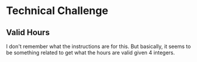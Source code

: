 # Technical Challenge

## Valid Hours

I don't remember what the instructions are for this. But basically, it seems to be something related to get what the hours are valid given 4 integers.

